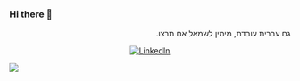 ### Hi there 👋

<!--
**RonnyO/RonnyO** is a ✨ _special_ ✨ repository because its `README.md` (this file) appears on your GitHub profile.

Here are some ideas to get you started:

- 🔭 I’m currently working on ...
- 🌱 I’m currently learning ...
- 👯 I’m looking to collaborate on ...
- 🤔 I’m looking for help with ...
- 💬 Ask me about ...
- 📫 How to reach me: ...
- 😄 Pronouns: ...
- ⚡ Fun fact: ...
-->

<p dir="rtl">
  גם עברית עובדת, מימין לשמאל אם תרצו.
  </p>

<p align="center">
<a href="https://www.linkedin.com/il/RonnyOrbach/"><img alt="LinkedIn" src="https://img.shields.io/badge/LinkedIn-RonnyOrbach-blue?style=flat-square&logo=linkedin"></a>
  
![](https://komarev.com/ghpvc/?username=RonnyO)
</p>

